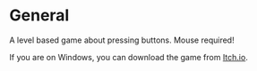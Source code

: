 # General
A level based game about pressing buttons.
Mouse required!

If you are on Windows, you can download the game from [Itch.io](https://joyersch.itch.io/nonamebuttongame).

